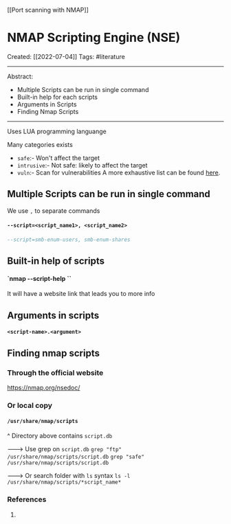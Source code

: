 [[Port scanning with NMAP]]

# NMAP Scripting Engine (NSE)
Created:  [[2022-07-04]]
Tags: #literature 

---
Abstract:
- Multiple Scripts can be run in single command
- Built-in help for each scripts
- Arguments in Scripts
- Finding Nmap Scripts
---
Uses LUA programming languange


Many categories exists
-   `safe`:- Won't affect the target
-   `intrusive`:- Not safe: likely to affect the target  
-   `vuln`:- Scan for vulnerabilities
A more exhaustive list can be found [here](https://nmap.org/book/nse-usage.html).


## Multiple Scripts can be run in single command
We use `,` to separate commands
#### `--script=<script_name1>, <script_name2>`
```Lua
--script=smb-enum-users, smb-enum-shares
```



## Built-in help of scripts
#### `nmap --script-help <script-name>``
It will have a website link that leads you to more info



## Arguments in scripts
#### `<script-name>.<argument>`



## Finding nmap scripts
### Through the official website
https://nmap.org/nsedoc/

### Or local copy
#### `/usr/share/nmap/scripts`
^ Directory above contains `script.db`

---> Use grep on `script.db`
`grep "ftp" /usr/share/nmap/scripts/script.db`
`grep "safe" /usr/share/nmap/scripts/script.db`

---> Or search folder with `ls` syntax
`ls -l /usr/share/nmap/scripts/*script_name*`







### References
1. 